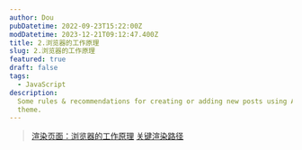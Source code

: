 ```yaml
---
author: Dou
pubDatetime: 2022-09-23T15:22:00Z
modDatetime: 2023-12-21T09:12:47.400Z
title: 2.浏览器的工作原理
slug: 2.浏览器的工作原理
featured: true
draft: false
tags:
  - JavaScript
description:
  Some rules & recommendations for creating or adding new posts using AstroPaper
  theme.
---
```


> [渲染页面：浏览器的工作原理](https://developer.mozilla.org/zh-CN/docs/Web/Performance/How_browsers_work)
> [关键渲染路径](https://developer.mozilla.org/zh-CN/docs/Web/Performance/Critical_rendering_path)

